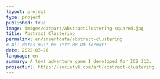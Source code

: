 ```yaml
---
layout: project
type: project
published: true
image: images/dataart/AbstractClustering-squared.jpg
title: Abstract Clustering
permalink: en/insertdata/abstract-clustering
# All dates must be YYYY-MM-DD format!
date: 2022-03-26
language: en
summary: A text adventure game I developed for ICS 313.
projecturl: https://society6.com/art/abstract-clustering
---
```


